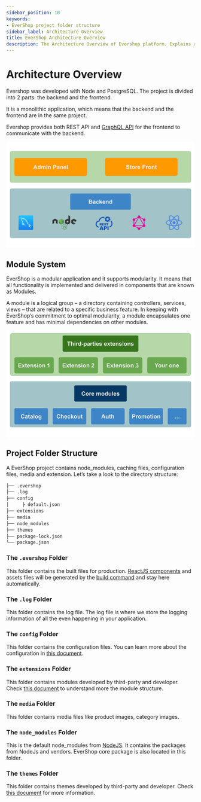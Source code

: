 ```yaml
---
sidebar_position: 10
keywords:
- EverShop project folder structure
sidebar_label: Architecture Overview
title: EverShop Architecture Overview
description: The Architecture Overview of Evershop platform. Explains about project structure contains node_modules, media, cache, config, extensions ...
---
```


# Architecture Overview

Evershop was developed with Node and PostgreSQL. The project is divided into 2 parts: the backend and the frontend.

It is a monolithic application, which means that the backend and the frontend are in the same project.

Evershop provides both REST API and [GraphQL API](https://graphql.org/) for the frontend to communicate with the backend.

![Architecture Overview](./img/evershop-architecture-overview.svg "Architecture Overview")

## Module System

EverShop is a modular application and it supports modularity. It means that all functionality is implemented and delivered in components that are known as Modules.

A module is a logical group – a directory containing controllers, services, views – that are related to a specific business feature. In keeping with EverShop’s commitment to optimal modularity, a module encapsulates one feature and has minimal dependencies on other modules.

![Module Architecture Overview](./img/evershop-module-architecture.png "Module Architecture Overview")

## Project Folder Structure

A EverShop project contains node_modules, caching files, configuration files, media and extension. Let’s take a look to the directory structure:

```bash
├── .evershop
├── .log
├── config
│     ├ default.json
├── extensions
├── media
├── node_modules
├── themes
├── package-lock.json
└── package.json

```
### The `.evershop` Folder

This folder contains the built files for production. [ReactJS components](https://reactjs.org/) and assets files will be generated by the [build command](/docs/development/knowledge-base/command-lines) and stay here automatically.

### The `.log` Folder

This folder contains the log file. The log file is where we store the logging information of all the even happening in your application.

### The `config` Folder

This folder contains the configuration files. You can learn more about the configuration in [this document](/docs/development/knowledge-base/configuration-guide).

### The `extensions` Folder

This folder contains modules developed by third-party and developer. Check [this document](../module/extension-development) to understand more the module structure.

### The `media` Folder

This folder contains media files like product images, category images.

### The `node_modules` Folder

This is the default node_modules from [NodeJS](https://nodejs.org/en/). It contains the packages from NodeJs and vendors. EverShop core package is also located in this folder.

### The `themes` Folder

This folder contains themes developed by third-party and developer. Check [this document](../theme/theme-overview) for more information.

